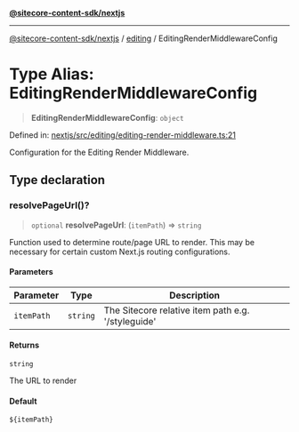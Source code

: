 [**@sitecore-content-sdk/nextjs**](../../README.md)

***

[@sitecore-content-sdk/nextjs](../../README.md) / [editing](../README.md) / EditingRenderMiddlewareConfig

# Type Alias: EditingRenderMiddlewareConfig

> **EditingRenderMiddlewareConfig**: `object`

Defined in: [nextjs/src/editing/editing-render-middleware.ts:21](https://github.com/Sitecore/content-sdk/blob/41c13b52df868906ffa0d42b81d2e4d21033d6c3/packages/nextjs/src/editing/editing-render-middleware.ts#L21)

Configuration for the Editing Render Middleware.

## Type declaration

### resolvePageUrl()?

> `optional` **resolvePageUrl**: (`itemPath`) => `string`

Function used to determine route/page URL to render.
This may be necessary for certain custom Next.js routing configurations.

#### Parameters

| Parameter | Type | Description |
| ------ | ------ | ------ |
| `itemPath` | `string` | The Sitecore relative item path e.g. '/styleguide' |

#### Returns

`string`

The URL to render

#### Default

`${itemPath}`
